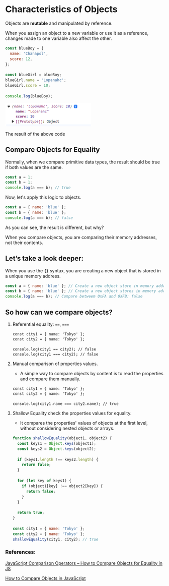 # Characteristics of Objects

Objects are **mutable** and manipulated by reference.

When you assign an object to a new variable or use it as a reference, changes made to one variable also affect the other.

```jsx
const blueBoy = {
  name: 'Chanapol',
  score: 12,
};

const blueGirl = blueBoy;
blueGirl.name = 'Lopanahc';
blueGirl.score = 10;

console.log(blueBoy);
```

![The result of the above code](https://github.com/LynchzDEV/JavaScript-GUY/blob/main/JavaScript/Objects/Characteristics%20of%20Objects/preview.png)

The result of the above code

## ****Compare Objects for Equality****

Normally, when we compare primitive data types, the result should be true if both values are the same.

```jsx
const a = 1;
const b = 1;
console.log(a === b); // true
```

Now, let's apply this logic to objects.

```jsx
const a = { name: 'blue' };
const b = { name: 'blue' };
console.log(a === b); // false
```

As you can see, the result is different, but why?

When you compare objects, you are comparing their memory addresses, not their contents.

## Let’s take a look deeper:

When you use the **`{}`** syntax, you are creating a new object that is stored in a unique memory address.

```jsx
const a = { name: 'blue' }; // Create a new object store in memory address: 0xFA
const b = { name: 'blue' }; // Create a new object stores in memory adress: 0xFB
console.log(a === b); // Compare betweem 0xFA and 0XFB: false
```

## So how can we compare objects?

1. Referential equality: `==`, `===`
    
    ```
    const city1 = { name: 'Tokyo' };
    const city2 = { name: 'Tokyo' };
    
    console.log(city1 == city2); // false
    console.log(city1 === city2); // false
    ```
    
2. Manual comparison of properties values.
    - A simple way to compare objects by content is to read the properties and compare them manually.
    
    ```
    const city1 = { name: 'Tokyo' };
    const city2 = { name: 'Tokyo' };
    
    console.log(city1.name === city2.name); // true
    ```
    
3. Shallow Equality check the properties values for equality.
    - It compares the properties' values of objects at the first level, without considering nested objects or arrays.
    
    ```jsx
    function shallowEquality(object1, object2) {
      const keys1 = Object.keys(object1);
      const keys2 = Object.keys(object2);
    
      if (keys1.length !== keys2.length) {
        return false;
      }
    
      for (let key of keys1) {
        if (object1[key] !== object2[key]) {
          return false;
        }
      }
    
      return true;
    }
    
    const city1 = { name: 'Tokyo' };
    const city2 = { name: 'Tokyo' };
    shallowEquality(city1, city2); // true
    ```
    

### References:

[JavaScript Comparison Operators – How to Compare Objects for Equality in JS](https://www.freecodecamp.org/news/javascript-comparison-operators-how-to-compare-objects-for-equality-in-js/)

[How to Compare Objects in JavaScript](https://dmitripavlutin.com/how-to-compare-objects-in-javascript/)
